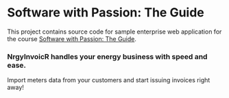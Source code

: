 # Software with Passion: The Guide

This project contains source code for sample enterprise web application for the course [Software with Passion: The Guide](https://www.udemy.com/course/how-to-become-a-software-developer-from-scratch/?referralCode=FDFA9FC121D27830A15E).

### NrgyInvoicR handles your energy business with speed and ease.

Import meters data from your customers and start issuing invoices right away!

